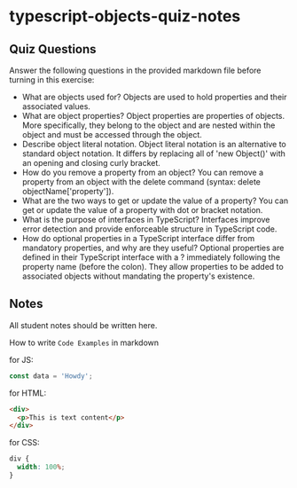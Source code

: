# typescript-objects-quiz-notes

## Quiz Questions

Answer the following questions in the provided markdown file before turning in this exercise:

- What are objects used for?
  Objects are used to hold properties and their associated values.
- What are object properties?
  Object properties are properties of objects. More specifically, they belong to the object and are nested within the object and must be accessed through the object.
- Describe object literal notation.
  Object literal notation is an alternative to standard object notation. It differs by replacing all of 'new Object()' with an opening and closing curly bracket.
- How do you remove a property from an object?
  You can remove a property from an object with the delete command (syntax: delete objectName['property']).
- What are the two ways to get or update the value of a property?
  You can get or update the value of a property with dot or bracket notation.
- What is the purpose of interfaces in TypeScript?
  Interfaces improve error detection and provide enforceable structure in TypeScript code.
- How do optional properties in a TypeScript interface differ from mandatory properties, and why are they useful?
  Optional properties are defined in their TypeScript interface with a ? immediately following the property name (before the colon). They allow properties to be added to associated objects without mandating the property's existence.

## Notes

All student notes should be written here.

How to write `Code Examples` in markdown

for JS:

```javascript
const data = 'Howdy';
```

for HTML:

```html
<div>
  <p>This is text content</p>
</div>
```

for CSS:

```css
div {
  width: 100%;
}
```
